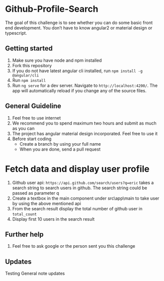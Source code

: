 # Github-Profile-Search
The goal of this challenge is to see whether you can do some basic front end development. You don’t have to know angular2 or material design or typescript. 


## Getting started
1.  Make sure you have node  and npm installed
1.  Fork this repository 
1.  If you do not have latest angular cli installed, run `npm install -g @angular/cli`
2.	Run `npm install`
3.	Run `ng serve` for a dev server. Navigate to `http://localhost:4200/`. The app will automatically reload if you change any of the source files.

## General Guideline
1.  Feel free to use internet
3.  We recommend you to spend maximum two hours and submit as much as you can
2.  The project has angular material design incorporated. Feel free to use it 
4.  Before start coding 
    *   Create a branch by using your full name
    *   When you are done, send a pull request



# Fetch data and display user profile
1.	Github user api: `https://api.github.com/search/users?q=eric` takes a search string to search users in github. The search string could be passed as parameter q
2.	Create a textbox in the main component under src\app\main to take user by using the above mentioned api
3.	From the search result display the total number of github user in `total_count`
4.  Display first 10 users in the search result


## Further help
1.  Feel free to ask google or the person sent you this challenge

## Updates 
Testing General note updates